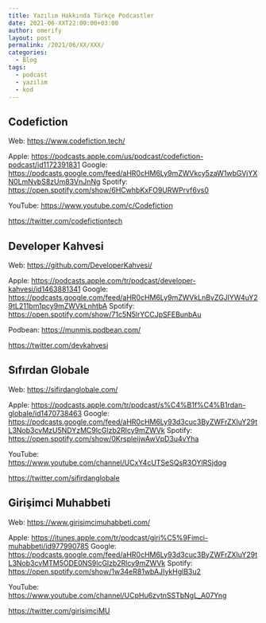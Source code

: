 ```yaml
---
title: Yazılım Hakkında Türkçe Podcastler
date: 2021-06-XXT22:00:00+03:00
author: omerify
layout: post
permalink: /2021/06/XX/XXX/
categories:
  - Blog
tags:
  - podcast
  - yazilim
  - kod
---
```




## Codefiction

Web: https://www.codefiction.tech/

Apple: https://podcasts.apple.com/us/podcast/codefiction-podcast/id1172391831
Google: https://podcasts.google.com/feed/aHR0cHM6Ly9mZWVkcy5zaW1wbGVjYXN0LmNvbS8zUm83VnJnNg
Spotify: https://open.spotify.com/show/6HCwhbKxFO9URWPrvf6vs0

YouTube: https://www.youtube.com/c/Codefiction

https://twitter.com/codefictiontech

## Developer Kahvesi

Web: https://github.com/DeveloperKahvesi/

Apple: https://podcasts.apple.com/tr/podcast/developer-kahvesi/id1463881341
Google: https://podcasts.google.com/feed/aHR0cHM6Ly9mZWVkLnBvZGJlYW4uY29tL211bm1pcy9mZWVkLnhtbA
Spotify: https://open.spotify.com/show/71c5N5lrYCCJpSFEBunbAu

Podbean: https://munmis.podbean.com/

https://twitter.com/devkahvesi


## Sıfırdan Globale

Web: https://sifirdanglobale.com/

Apple: https://podcasts.apple.com/tr/podcast/s%C4%B1f%C4%B1rdan-globale/id1470738463
Google: https://podcasts.google.com/feed/aHR0cHM6Ly93d3cuc3ByZWFrZXIuY29tL3Nob3cvMzU5NDYzMC9lcGlzb2Rlcy9mZWVk
Spotify: https://open.spotify.com/show/0KrspleijwAwVpD3u4vYha

YouTube: https://www.youtube.com/channel/UCxY4cUTSeSQsR3OYlRSjdqg

https://twitter.com/sifirdanglobale

## Girişimci Muhabbeti

Web: https://www.girisimcimuhabbeti.com/

Apple: https://itunes.apple.com/tr/podcast/giri%C5%9Fimci-muhabbeti/id977990785
Google: https://podcasts.google.com/feed/aHR0cHM6Ly93d3cuc3ByZWFrZXIuY29tL3Nob3cvMTM5ODE0NS9lcGlzb2Rlcy9mZWVk
Spotify: https://open.spotify.com/show/1w34eR81wbAJIykHglB3u2

YouTube: https://www.youtube.com/channel/UCpHu6zvtnSSTbNgL_A07Yng

https://twitter.com/girisimciMU
